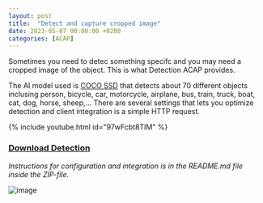 ```yaml
---
layout: post
title:  "Detect and capture cropped image"
date: 2023-05-07 00:00:00 +0200
categories: [ACAP]
---
```


Sometimes you need to detec something specifc and you may need a cropped image of the object.  This is what Detection ACAP provides.  
 
The AI model used is [COCO SSD](https://github.com/tensorflow/tfjs-models/tree/master/coco-ssd) that detects about 70 different objects inclusing 
person, bicycle, car, motorcycle, airplane, bus, train, truck, boat, cat, dog, horse, sheep,... 
There are several settings that lets you optimize detection and client integration is a simple HTTP request.
  
{% include youtube.html id="97wFcbt8TIM" %}

### [Download Detection](https://acap.juhlin.me/package/detection)
*Instructions for configuration and integration is in the README.md file inside the ZIP-file.*

![image](https://api.aintegration.team/image/detection)

